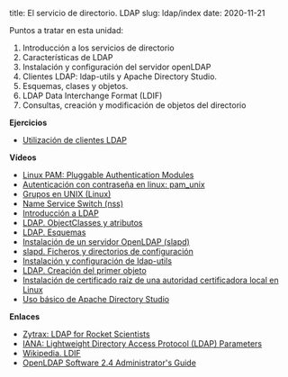 title: El servicio de directorio. LDAP
slug: ldap/index
date: 2020-11-21

Puntos a tratar en esta unidad:

1. Introducción a los servicios de directorio
1. Características de LDAP
1. Instalación y configuración del servidor openLDAP
1. Clientes LDAP: ldap-utils y Apache Directory Studio.
1. Esquemas, clases y objetos.
1. LDAP Data Interchange Format (LDIF)
1. Consultas, creación y modificación de objetos del directorio

**Ejercicios**

* [Utilización de clientes LDAP]({filename}./ejercicios-clientes.md)

**Vídeos**

* [Linux PAM: Pluggable Authentication Modules](https://youtu.be/qpafDqykmss)
* [Autenticación con contraseña en linux: pam_unix](https://youtu.be/Vzqbx4A2zcQ)
* [Grupos en UNIX (Linux)](https://youtu.be/Kxa8n3Go4qM)
* [Name Service Switch (nss)](https://youtu.be/0tV6OXzzUtw)
* [Introducción a LDAP](https://youtu.be/v8mMiQCahok)
* [LDAP. ObjectClasses y atributos](https://youtu.be/Y5UQV3JuYCc)
* [LDAP. Esquemas](https://youtu.be/cAeNipgLlFo)
* [Instalación de un servidor OpenLDAP (slapd)](https://youtu.be/B_A5rMOrTds)
* [slapd. Ficheros y directorios de configuración](https://youtu.be/S8BBU_RqHvk)
* [Instalación y configuración de ldap-utils](https://youtu.be/Os7SSsqlltc)
* [LDAP. Creación del primer objeto](https://youtu.be/PBucREz-nmU)
* [Instalación de certificado raíz de una autoridad certificadora local en Linux](https://youtu.be/SCbvSur43L8)
* [Uso básico de Apache Directory Studio](https://youtu.be/gRvaiQqTlIc)

**Enlaces**

* [Zytrax: LDAP for Rocket Scientists](http://zytrax.com/books/ldap/)
* [IANA: Lightweight Directory Access Protocol (LDAP) Parameters](https://www.iana.org/assignments/ldap-parameters/ldap-parameters.xhtml)
* [Wikipedia. LDIF](https://en.wikipedia.org/wiki/LDAP_Data_Interchange_Format)
* [OpenLDAP Software 2.4 Administrator's Guide](http://www.openldap.org/doc/admin24/)
